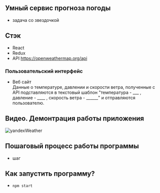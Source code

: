 ## Умный сервис прогноза погоды<br/>
- задача со звездочкой

## Стэк<br/>
- React<br/>
- Redux<br/>
- API https://openweathermap.org/api<br/>

### Пользовательский интерфейс<br/>
- Веб сайт<br/>
Данные о температуре, давлении и скорости ветра, полученные с API подставляются в  текстовый шаблон "температура - ___ , давление - ____ , скорость ветра - ______" и отправляются пользователю.

## Видео. Демонтрация работы приложения<br/>
![yandexWeather](https://github.com/mtytos/CV/blob/master/React-App.gif?raw=true)

## Пошаговый процесс работы программы<br/>
- шаг<br/>

## Как запустить программу?<br/>
- `npm start`<br/>
